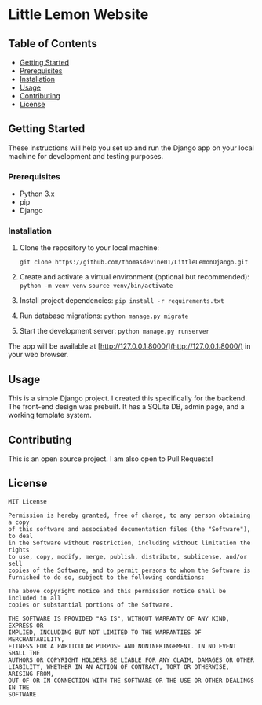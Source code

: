 
# Little Lemon Website

## Table of Contents

- [Getting Started](#getting-started)
- [Prerequisites](#prerequisites)
- [Installation](#installation)
- [Usage](#usage)
- [Contributing](#contributing)
- [License](#license)

## Getting Started

These instructions will help you set up and run the Django app on your local machine for development and testing purposes.

### Prerequisites

- Python 3.x
- pip
- Django 

### Installation

1. Clone the repository to your local machine:
   
   ```git clone https://github.com/thomasdevine01/LittleLemonDjango.git```


2.  Create and activate a virtual environment (optional but recommended):
   `python -m venv venv`
   `source venv/bin/activate` 
    
3.  Install project dependencies:
 `pip install -r requirements.txt` 
    
4. Run database migrations:
 `python manage.py migrate` 
    
5.  Start the development server:
  `python manage.py runserver` 
    
The app will be available at [http://127.0.0.1:8000/](http://127.0.0.1:8000/) in your web browser.
    

## Usage

This is a simple Django project. I created this specifically for the backend. The front-end design was prebuilt. It has a SQLite DB, admin page, and a working template system.

## Contributing

This is an open source project. I am also open to Pull Requests!

## License

```
MIT License

Permission is hereby granted, free of charge, to any person obtaining a copy
of this software and associated documentation files (the "Software"), to deal
in the Software without restriction, including without limitation the rights
to use, copy, modify, merge, publish, distribute, sublicense, and/or sell
copies of the Software, and to permit persons to whom the Software is
furnished to do so, subject to the following conditions:

The above copyright notice and this permission notice shall be included in all
copies or substantial portions of the Software.

THE SOFTWARE IS PROVIDED "AS IS", WITHOUT WARRANTY OF ANY KIND, EXPRESS OR
IMPLIED, INCLUDING BUT NOT LIMITED TO THE WARRANTIES OF MERCHANTABILITY,
FITNESS FOR A PARTICULAR PURPOSE AND NONINFRINGEMENT. IN NO EVENT SHALL THE
AUTHORS OR COPYRIGHT HOLDERS BE LIABLE FOR ANY CLAIM, DAMAGES OR OTHER
LIABILITY, WHETHER IN AN ACTION OF CONTRACT, TORT OR OTHERWISE, ARISING FROM,
OUT OF OR IN CONNECTION WITH THE SOFTWARE OR THE USE OR OTHER DEALINGS IN THE
SOFTWARE.
```
